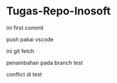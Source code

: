 # Tugas-Repo-Inosoft

ini first commit

push pakai vscode

ini git fetch

penambahan pada branch test

conflict di test